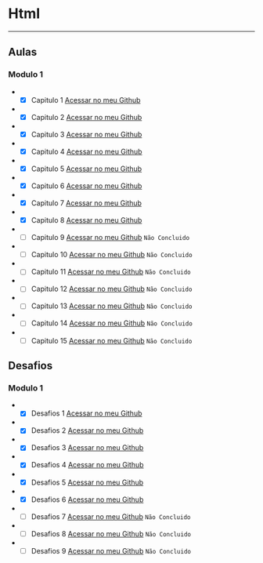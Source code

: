 # Html
***
## Aulas
### Modulo 1
* -[x] Capitulo 1 [Acessar no meu Github](https://github.com/ArthurCaio/html/tree/main/aulas/ex01)
* -[x] Capitulo 2 [Acessar no meu Github](https://github.com/ArthurCaio/html/tree/main/aulas/ex02)
* -[x] Capitulo 3 [Acessar no meu Github](https://github.com/ArthurCaio/html/tree/main/aulas/ex03)
* -[x] Capitulo 4 [Acessar no meu Github](https://github.com/ArthurCaio/html/tree/main/aulas/ex04)
* -[x] Capitulo 5 [Acessar no meu Github](https://github.com/ArthurCaio/html/tree/main/aulas/ex05)
* -[x] Capitulo 6 [Acessar no meu Github](https://github.com/ArthurCaio/html/tree/main/aulas/ex06)
* -[x] Capitulo 7 [Acessar no meu Github](https://github.com/ArthurCaio/html/tree/main/aulas/ex07)
* -[x] Capitulo 8 [Acessar no meu Github](https://github.com/ArthurCaio/html/tree/main/aulas/ex08)
* -[ ] Capitulo 9 [Acessar no meu Github](https://github.com/ArthurCaio/html/tree/main/aulas/ex09) `Não Concluido`
* -[ ] Capitulo 10 [Acessar no meu Github](https://github.com/ArthurCaio/html/tree/main/aulas/ex010) `Não Concluido`
* -[ ] Capitulo 11 [Acessar no meu Github](https://github.com/ArthurCaio/html/tree/main/aulas/ex011) `Não Concluido`
* -[ ] Capitulo 12 [Acessar no meu Github](https://github.com/ArthurCaio/html/tree/main/aulas/ex012) `Não Concluido`
* -[ ] Capitulo 13 [Acessar no meu Github](https://github.com/ArthurCaio/html/tree/main/aulas/ex013) `Não Concluido`
* -[ ] Capitulo 14 [Acessar no meu Github](https://github.com/ArthurCaio/html/tree/main/aulas/ex014) `Não Concluido`
* -[ ] Capitulo 15 [Acessar no meu Github](https://github.com/ArthurCaio/html/tree/main/aulas/ex015) `Não Concluido`
## Desafios
### Modulo 1
* -[x] Desafios 1 [Acessar no meu Github](https://github.com/ArthurCaio/html/tree/main/desafios/modulo1/d1) 
* -[x] Desafios 2 [Acessar no meu Github](https://github.com/ArthurCaio/html/tree/main/desafios/modulo1/d2) 
* -[x] Desafios 3 [Acessar no meu Github](https://github.com/ArthurCaio/html/tree/main/desafios/modulo1/d3) 
* -[x] Desafios 4 [Acessar no meu Github](https://github.com/ArthurCaio/html/tree/main/desafios/modulo1/d4) 
* -[x] Desafios 5 [Acessar no meu Github](https://github.com/ArthurCaio/html/tree/main/desafios/modulo1/d5) 
* -[x] Desafios 6 [Acessar no meu Github](https://github.com/ArthurCaio/html/tree/main/desafios/modulo1/d6) 
* -[ ] Desafios 7 [Acessar no meu Github](https://github.com/ArthurCaio/html/tree/main/desafios/modulo1/d7) `Não Concluido`
* -[ ] Desafios 8 [Acessar no meu Github](https://github.com/ArthurCaio/html/tree/main/desafios/modulo1/d8) `Não Concluido`
* -[ ] Desafios 9 [Acessar no meu Github](https://github.com/ArthurCaio/html/tree/main/desafios/modulo1/d9) `Não Concluido`
